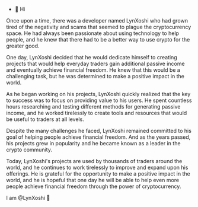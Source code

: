 - 👋 Hi 

Once upon a time, there was a developer named LynXoshi who had grown tired of the negativity and scams that seemed to plague the cryptocurrency space. He had always been passionate about using technology to help people, and he knew that there had to be a better way to use crypto for the greater good.

One day, LynXoshi decided that he would dedicate himself to creating projects that would help everyday traders gain additional passive income and eventually achieve financial freedom. He knew that this would be a challenging task, but he was determined to make a positive impact in the world.

As he began working on his projects, LynXoshi quickly realized that the key to success was to focus on providing value to his users. He spent countless hours researching and testing different methods for generating passive income, and he worked tirelessly to create tools and resources that would be useful to traders at all levels.

Despite the many challenges he faced, LynXoshi remained committed to his goal of helping people achieve financial freedom. And as the years passed, his projects grew in popularity and he became known as a leader in the crypto community.

Today, LynXoshi's projects are used by thousands of traders around the world, and he continues to work tirelessly to improve and expand upon his offerings. He is grateful for the opportunity to make a positive impact in the world, and he is hopeful that one day he will be able to help even more people achieve financial freedom through the power of cryptocurrency.

I am @LynXoshi 👀

<!---
LynXoshi/LynXoshi is a ✨ special ✨ repository because its `README.md` (this file) appears on your GitHub profile.
You can click the Preview link to take a look at your changes.
--->
